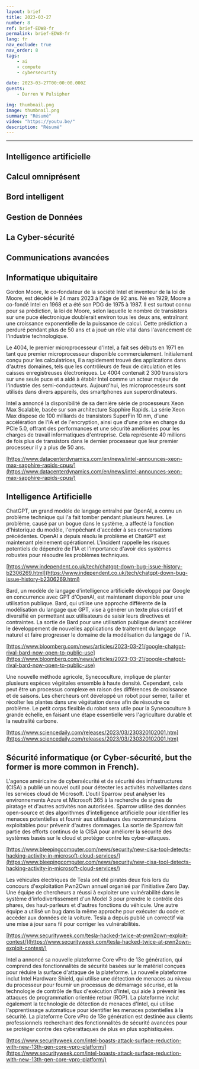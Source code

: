 ```yaml
---
layout: brief
title: 2023-03-27
number: 8
ref: brief-EDW8-fr
permalink: brief-EDW8-fr
lang: fr
nav_exclude: true
nav_order: 8
tags:
    - ai
    - compute
    - cybersecurity

date: 2023-03-27T00:00:00.000Z
guests:
    - Darren W Pulsipher

img: thumbnail.png
image: thumbnail.png
summary: "Résumé"
video: "https://youtu.be/"
description: "Résumé"
---
```






---


## Intelligence artificielle

## Calcul omniprésent

## Bord intelligent

## Gestion de Données

## La Cyber-sécurité

## Communications avancées
## Informatique ubiquitaire

Gordon Moore, le co-fondateur de la société Intel et inventeur de la loi de Moore, est décédé le 24 mars 2023 à l'âge de 92 ans. Né en 1929, Moore a co-fondé Intel en 1968 et a été son PDG de 1975 à 1987. Il est surtout connu pour sa prédiction, la loi de Moore, selon laquelle le nombre de transistors sur une puce électronique doublerait environ tous les deux ans, entraînant une croissance exponentielle de la puissance de calcul. Cette prédiction a perduré pendant plus de 50 ans et a joué un rôle vital dans l'avancement de l'industrie technologique.

Le 4004, le premier microprocesseur d'Intel, a fait ses débuts en 1971 en tant que premier microprocesseur disponible commercialement. Initialement conçu pour les calculatrices, il a rapidement trouvé des applications dans d'autres domaines, tels que les contrôleurs de feux de circulation et les caisses enregistreuses électroniques. Le 4004 contenait 2 300 transistors sur une seule puce et a aidé à établir Intel comme un acteur majeur de l'industrie des semi-conducteurs. Aujourd'hui, les microprocesseurs sont utilisés dans divers appareils, des smartphones aux superordinateurs.

Intel a annoncé la disponibilité de sa dernière série de processeurs Xeon Max Scalable, basée sur son architecture Sapphire Rapids. La série Xeon Max dispose de 100 milliards de transistors SuperFin 10 nm, d'une accélération de l'IA et de l'encryption, ainsi que d'une prise en charge du PCIe 5.0, offrant des performances et une sécurité améliorées pour les charges de travail informatiques d'entreprise. Cela représente 40 millions de fois plus de transistors dans le dernier processeur que leur premier processeur il y a plus de 50 ans.

[https://www.datacenterdynamics.com/en/news/intel-announces-xeon-max-sapphire-rapids-cpus/](https://www.datacenterdynamics.com/en/news/intel-announces-xeon-max-sapphire-rapids-cpus/)

## Intelligence Artificielle

ChatGPT, un grand modèle de langage entraîné par OpenAI, a connu un problème technique qui l'a fait tomber pendant plusieurs heures. Le problème, causé par un bogue dans le système, a affecté la fonction d'historique du modèle, l'empêchant d'accéder à ses conversations précédentes. OpenAI a depuis résolu le problème et ChatGPT est maintenant pleinement opérationnel. L'incident rappelle les risques potentiels de dépendre de l'IA et l'importance d'avoir des systèmes robustes pour résoudre les problèmes techniques.

[https://www.independent.co.uk/tech/chatgpt-down-bug-issue-history-b2306269.html](https://www.independent.co.uk/tech/chatgpt-down-bug-issue-history-b2306269.html)

Bard, un modèle de langage d'intelligence artificielle développé par Google en concurrence avec GPT d'OpenAI, est maintenant disponible pour une utilisation publique. Bard, qui utilise une approche différente de la modélisation du langage que GPT, vise à générer un texte plus créatif et diversifié en permettant aux utilisateurs de saisir leurs directives et contraintes. La sortie de Bard pour une utilisation publique devrait accélérer le développement de nouvelles applications de traitement du langage naturel et faire progresser le domaine de la modélisation du langage de l'IA.

[https://www.bloomberg.com/news/articles/2023-03-21/google-chatgpt-rival-bard-now-open-to-public-use](https://www.bloomberg.com/news/articles/2023-03-21/google-chatgpt-rival-bard-now-open-to-public-use)

Une nouvelle méthode agricole, Synecoculture, implique de planter plusieurs espèces végétales ensemble à haute densité. Cependant, cela peut être un processus complexe en raison des différences de croissance et de saisons. Les chercheurs ont développé un robot pour semer, tailler et récolter les plantes dans une végétation dense afin de résoudre ce problème. Le petit corps flexible du robot sera utile pour la Synecoculture à grande échelle, en faisant une étape essentielle vers l'agriculture durable et la neutralité carbone.

[https://www.sciencedaily.com/releases/2023/03/230320102001.htm](https://www.sciencedaily.com/releases/2023/03/230320102001.htm)

## Sécurité informatique (or Cyber-sécurité, but the former is more common in French).

L'agence américaine de cybersécurité et de sécurité des infrastructures (CISA) a publié un nouvel outil pour détecter les activités malveillantes dans les services cloud de Microsoft. L'outil Sparrow peut analyser les environnements Azure et Microsoft 365 à la recherche de signes de piratage et d'autres activités non autorisées. Sparrow utilise des données open-source et des algorithmes d'intelligence artificielle pour identifier les menaces potentielles et fournir aux utilisateurs des recommandations exploitables pour prévenir d'autres dommages. La sortie de Sparrow fait partie des efforts continus de la CISA pour améliorer la sécurité des systèmes basés sur le cloud et protéger contre les cyber-attaques.

[https://www.bleepingcomputer.com/news/security/new-cisa-tool-detects-hacking-activity-in-microsoft-cloud-services/](https://www.bleepingcomputer.com/news/security/new-cisa-tool-detects-hacking-activity-in-microsoft-cloud-services/)

Les véhicules électriques de Tesla ont été piratés deux fois lors du concours d'exploitation Pwn2Own annuel organisé par l'initiative Zero Day. Une équipe de chercheurs a réussi à exploiter une vulnérabilité dans le système d'infodivertissement d'un Model 3 pour prendre le contrôle des phares, des haut-parleurs et d'autres fonctions du véhicule. Une autre équipe a utilisé un bug dans la même approche pour exécuter du code et accéder aux données de la voiture. Tesla a depuis publié un correctif via une mise à jour sans fil pour corriger les vulnérabilités.

[https://www.securityweek.com/tesla-hacked-twice-at-pwn2own-exploit-contest/](https://www.securityweek.com/tesla-hacked-twice-at-pwn2own-exploit-contest/)

Intel a annoncé sa nouvelle plateforme Core vPro de 13e génération, qui comprend des fonctionnalités de sécurité basées sur le matériel conçues pour réduire la surface d'attaque de la plateforme. La nouvelle plateforme inclut Intel Hardware Shield, qui utilise une détection de menaces au niveau du processeur pour fournir un processus de démarrage sécurisé, et la technologie de contrôle de flux d'exécution d'Intel, qui aide à prévenir les attaques de programmation orientée retour (ROP). La plateforme inclut également la technologie de détection de menaces d'Intel, qui utilise l'apprentissage automatique pour identifier les menaces potentielles à la sécurité. La plateforme Core vPro de 13e génération est destinée aux clients professionnels recherchant des fonctionnalités de sécurité avancées pour se protéger contre des cyberattaques de plus en plus sophistiquées.

[https://www.securityweek.com/intel-boasts-attack-surface-reduction-with-new-13th-gen-core-vpro-platform/](https://www.securityweek.com/intel-boasts-attack-surface-reduction-with-new-13th-gen-core-vpro-platform/)


